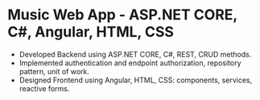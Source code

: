 # Music Web App - ASP.NET CORE, C#, Angular, HTML, CSS

- Developed Backend using ASP.NET CORE, C#, REST, CRUD methods.
- Implemented authentication and endpoint authorization, repository pattern, unit of work.
- Designed Frontend using Angular, HTML, CSS: components, services, reactive forms.
